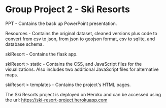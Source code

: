 # Group Project 2 - Ski Resorts

PPT - Contains the back up PowerPoint presentation.

Resources - Contains the original dataset, cleaned versions plus code to convert from csv to json, from json to geojson format, csv to sqlite, and database schema.

skiResort - Contains the flask app.

skiResort > static - Contains the CSS, and JavaScript files for the visualizations. Also includes two additional JavaScript files for alternative maps.

skiResort > templates - Contains the project's HTML pages.

The Ski Resorts project is deployed on Heroku and can be accessed using the url: https://ski-resort-project.herokuapp.com
